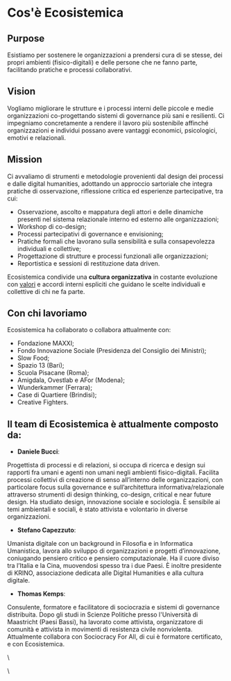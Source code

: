 # Cos'è Ecosistemica

## Purpose

Esistiamo per sostenere le organizzazioni a prendersi cura di se stesse, dei propri ambienti (fisico-digitali) e delle persone che ne fanno parte, facilitando pratiche e processi collaborativi.

## Vision

Vogliamo migliorare le strutture e i processi interni delle piccole e medie organizzazioni co-progettando sistemi di governance più sani e resilienti. Ci impegniamo concretamente a rendere il lavoro più sostenibile affinché organizzazioni e individui possano avere vantaggi economici, psicologici, emotivi e relazionali.

## Mission

Ci avvaliamo di strumenti e metodologie provenienti dal design dei processi e dalle digital humanities, adottando un approccio sartoriale che integra pratiche di osservazione, riflessione critica ed esperienze partecipative, tra cui:

* Osservazione, ascolto e mappatura degli attori e delle dinamiche presenti nel sistema relazionale interno ed esterno alle organizzazioni;&#x20;
* Workshop di co-design;&#x20;
* Processi partecipativi di governance e envisioning;
* Pratiche formali che lavorano sulla sensibilità e sulla consapevolezza individuali e collettive;
* Progettazione di strutture e processi funzionali alle organizzazioni;
* Reportistica e sessioni di restituzione data driven.

Ecosistemica condivide una **cultura organizzativa** in costante evoluzione con [valori](valori.md) e accordi interni espliciti che guidano le scelte individuali e collettive di chi ne fa parte.&#x20;

## Con chi lavoriamo

Ecosistemica ha collaborato o collabora attualmente con:

* Fondazione MAXXI;
* Fondo Innovazione Sociale (Presidenza del Consiglio dei Ministri);
* Slow Food;
* Spazio 13 (Bari);
* Scuola Pisacane (Roma);
* Amigdala, Ovestlab e AFor  (Modena);
* Wunderkammer (Ferrara);
* Case di Quartiere (Brindisi);
* Creative Fighters.

## Il team di Ecosistemica è attualmente composto da:&#x20;

* **Daniele Bucci**:

Progettista di processi e di relazioni, si occupa di ricerca e design sui rapporti fra umani e agenti non umani negli ambienti fisico-digitali. Facilita processi collettivi di creazione di senso all’interno delle organizzazioni, con particolare focus sulla governance e sull’architettura informativa/relazionale attraverso strumenti di design thinking, co-design, critical e near future design. Ha studiato design, innovazione sociale e sociologia. È sensibile ai temi ambientali e sociali, è stato attivista e volontario in diverse organizzazioni.

* **Stefano Capezzuto**:

Umanista digitale con un background in Filosofia e in Informatica Umanistica, lavora allo sviluppo di organizzazioni e progetti d’innovazione, coniugando pensiero critico e pensiero computazionale. Ha il cuore diviso tra l’Italia e la Cina, muovendosi spesso tra i due Paesi. È inoltre presidente di KRINO, associazione dedicata alle Digital Humanities e alla cultura digitale.

* **Thomas Kemps**:

Consulente, formatore e facilitatore di sociocrazia e sistemi di governance distribuita. Dopo gli studi in Scienze Politiche presso l'Università di Maastricht (Paesi Bassi), ha lavorato come attivista, organizzatore di comunità e attivista in movimenti di resistenza civile nonviolenta. Attualmente collabora con Sociocracy For All, di cui è formatore certificato, e con Ecosistemica.

\


\
